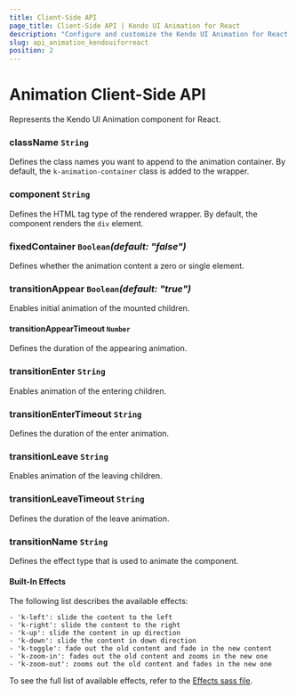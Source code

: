 ```yaml
---
title: Client-Side API
page_title: Client-Side API | Kendo UI Animation for React
description: "Configure and customize the Kendo UI Animation for React through its client-side API reference."
slug: api_animation_kendouiforreact
position: 2
---
```


# Animation Client-Side API

Represents the Kendo UI Animation component for React.

### className `String`

Defines the class names you want to append to the animation container. By default, the `k-animation-container` class is added to the wrapper.

### component `String`

Defines the HTML tag type of the rendered wrapper. By default, the component renders the `div` element.

### fixedContainer `Boolean`*(default: "false")*

Defines whether the animation content a zero or single element.

### transitionAppear `Boolean`*(default: "true")*

Enables initial animation of the mounted children.

#### transitionAppearTimeout `Number`

Defines the duration of the appearing animation.

### transitionEnter `String`

Enables animation of the entering children.

### transitionEnterTimeout `String`

Defines the duration of the enter animation.

### transitionLeave `String`

Enables animation of the leaving children.

### transitionLeaveTimeout `String`

Defines the duration of the leave animation.

### transitionName `String`

Defines the effect type that is used to animate the component.

#### Built-In Effects

The following list describes the available effects:

    - 'k-left': slide the content to the left
    - 'k-right': slide the content to the right
    - 'k-up': slide the content in up direction
    - 'k-down': slide the content in down direction
    - 'k-toggle': fade out the old content and fade in the new content
    - 'k-zoom-in': fades out the old content and zooms in the new one
    - 'k-zoom-out': zooms out the old content and fades in the new one

To see the full list of available effects, refer to the [Effects sass file](https://github.com/telerik/kendo-theme-default/blob/master/styles/animation/_effect.scss).
